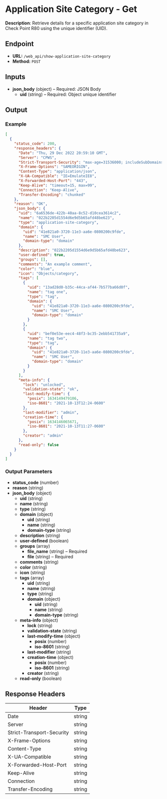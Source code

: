 # Application Site Category - Get

**Description**: Retrieve details for a specific application site category in Check Point R80 using the unique identifier (UID).

## Endpoint

- **URL:** `/web_api/show-application-site-category`
- **Method:** `POST`
## Inputs

- **json_body** (object) – Required: JSON Body
  - **uid** (string) – Required: Object unique identifier
## Output

### Example

```json
[
  {
    "status_code": 200,
    "response_headers": {
      "Date": "Thu, 29 Dec 2022 20:59:10 GMT",
      "Server": "CPWS",
      "Strict-Transport-Security": "max-age=31536000; includeSubDomains",
      "X-Frame-Options": "SAMEORIGIN",
      "Content-Type": "application/json",
      "X-UA-Compatible": "IE=EmulateIE8",
      "X-Forwarded-Host-Port": "443",
      "Keep-Alive": "timeout=15, max=99",
      "Connection": "Keep-Alive",
      "Transfer-Encoding": "chunked"
    },
    "reason": "OK",
    "json_body": {
      "uid": "6a6536de-422b-40aa-8c52-d10cea3614c2",
      "name": "022b2205d1554d6e9d5b65afd48be623",
      "type": "application-site-category",
      "domain": {
        "uid": "41e821a0-3720-11e3-aa6e-0800200c9fde",
        "name": "SMC User",
        "domain-type": "domain"
      },
      "description": "022b2205d1554d6e9d5b65afd48be623",
      "user-defined": true,
      "groups": [],
      "comments": "An example comment",
      "color": "blue",
      "icon": "Objects/category",
      "tags": [
        {
          "uid": "13ad28d0-b35c-44ca-af44-7b577ba66d0f",
          "name": "tag one",
          "type": "tag",
          "domain": {
            "uid": "41e821a0-3720-11e3-aa6e-0800200c9fde",
            "name": "SMC User",
            "domain-type": "domain"
          }
        },
        {
          "uid": "bef0e53e-eec4-48f3-bc35-2ebb541735a9",
          "name": "tag two",
          "type": "tag",
          "domain": {
            "uid": "41e821a0-3720-11e3-aa6e-0800200c9fde",
            "name": "SMC User",
            "domain-type": "domain"
          }
        }
      ],
      "meta-info": {
        "lock": "unlocked",
        "validation-state": "ok",
        "last-modify-time": {
          "posix": 1634149479106,
          "iso-8601": "2021-10-13T12:24-0600"
        },
        "last-modifier": "admin",
        "creation-time": {
          "posix": 1634146065671,
          "iso-8601": "2021-10-13T11:27-0600"
        },
        "creator": "admin"
      },
      "read-only": false
    }
  }
]
```
### Output Parameters

- **status_code** (number)
- **reason** (string)
- **json_body** (object)
  - **uid** (string)
  - **name** (string)
  - **type** (string)
  - **domain** (object)
    - **uid** (string)
    - **name** (string)
    - **domain-type** (string)
  - **description** (string)
  - **user-defined** (boolean)
  - **groups** (array)
    - **file_name** (string) – Required
    - **file** (string) – Required
  - **comments** (string)
  - **color** (string)
  - **icon** (string)
  - **tags** (array)
    - **uid** (string)
    - **name** (string)
    - **type** (string)
    - **domain** (object)
      - **uid** (string)
      - **name** (string)
      - **domain-type** (string)
  - **meta-info** (object)
    - **lock** (string)
    - **validation-state** (string)
    - **last-modify-time** (object)
      - **posix** (number)
      - **iso-8601** (string)
    - **last-modifier** (string)
    - **creation-time** (object)
      - **posix** (number)
      - **iso-8601** (string)
    - **creator** (string)
  - **read-only** (boolean)
## Response Headers

| Header | Type |
|--------|------|
| Date | string |
| Server | string |
| Strict-Transport-Security | string |
| X-Frame-Options | string |
| Content-Type | string |
| X-UA-Compatible | string |
| X-Forwarded-Host-Port | string |
| Keep-Alive | string |
| Connection | string |
| Transfer-Encoding | string |